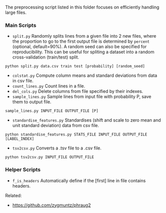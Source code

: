 The preprocessing script listed in this folder focuses on efficiently handling large files.

### Main Scripts
- ```split.py``` Randomly splits lines from a given file into 2 new files, where the proportion to go to the first output file is determined by ```percent``` (optional, default=90%). A random seed can also be specified for reproducibility. This can be useful for spliting a dataset into a random cross-validation (train/test) split.
 ```
python split.py data.csv train test [probability] [random_seed]
```
- ```colstat.py``` Compute column means and standard deviations from data in csv file.
- ```count_lines.py``` Count lines in a file.
- ```del_cols.py``` Delete columns from file specified by their indexes.
- ```sample_lines.py``` Sample lines from input file with probability P, save them to output file.
 ```
sample_lines.py INPUT_FILE OUTPUT_FILE [P]
```
- ```standardise_features.py``` Standardises (shift and scale to zero mean and unit standard deviation) data from csv file.
 ```
python standardise_features.py STATS_FILE INPUT_FILE OUTPUT_FILE [LABEL_INDEX]
```
- ```tsv2csv.py``` Converts a .tsv file to a .csv file.
 ```
python tsv2csv.py INPUT_FILE OUTPUT_FILE
```

### Helper Scripts
- ```f_is_headers``` Automatically define if the [first] line in file contains headers.

Related:
- https://github.com/zygmuntz/phraug2
